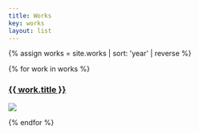 ```yaml
---
title: Works
key: works
layout: list
---
```



{% assign works = site.works | sort: 'year' | reverse %}

{% for work in works %}

<section class="container py-3">
    <article>
        <h3 class="display-5"><a href="{{ work.url }}">{{ work.title }}</a></h3>
        <img src="{{ work.main_image }}" class="w-100">
    </article>
<section>

{% endfor %}
